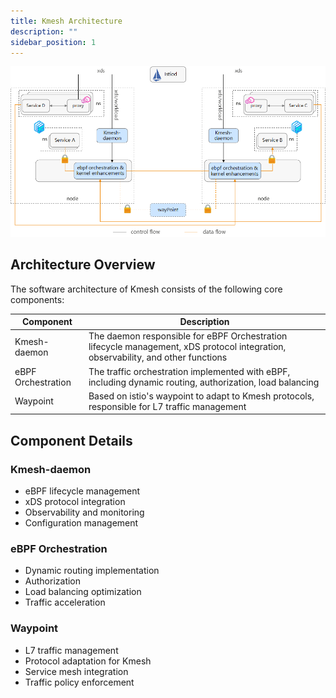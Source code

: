 ```yaml
---
title: Kmesh Architecture
description: ""
sidebar_position: 1
---
```


![image](images/kmesh-arch.png)

## Architecture Overview

The software architecture of Kmesh consists of the following core components:

| Component          | Description                                                                                                                      |
| ------------------ | -------------------------------------------------------------------------------------------------------------------------------- |
| Kmesh-daemon       | The daemon responsible for eBPF Orchestration lifecycle management, xDS protocol integration, observability, and other functions |
| eBPF Orchestration | The traffic orchestration implemented with eBPF, including dynamic routing, authorization, load balancing                        |
| Waypoint           | Based on istio's waypoint to adapt to Kmesh protocols, responsible for L7 traffic management                                     |

## Component Details

### Kmesh-daemon

- eBPF lifecycle management
- xDS protocol integration
- Observability and monitoring
- Configuration management

### eBPF Orchestration

- Dynamic routing implementation
- Authorization
- Load balancing optimization
- Traffic acceleration

### Waypoint

- L7 traffic management
- Protocol adaptation for Kmesh
- Service mesh integration
- Traffic policy enforcement
